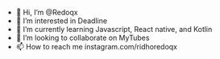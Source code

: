 - 👋 Hi, I’m @Redoqx
- 👀 I’m interested in Deadline
- 🌱 I’m currently learning Javascript, React native, and Kotlin
- 💞️ I’m looking to collaborate on MyTubes
- 📫 How to reach me instagram.com/ridhoredoqx

<!---
Redoqx/Redoqx is a ✨ special ✨ repository because its `README.md` (this file) appears on your GitHub profile.
You can click the Preview link to take a look at your changes.
--->
